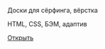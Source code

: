 Доски для сёрфинга, вёрстка

HTML, CSS, БЭМ, адаптив

[Открыть](https://destiny503.github.io/fanatic-boards/)
